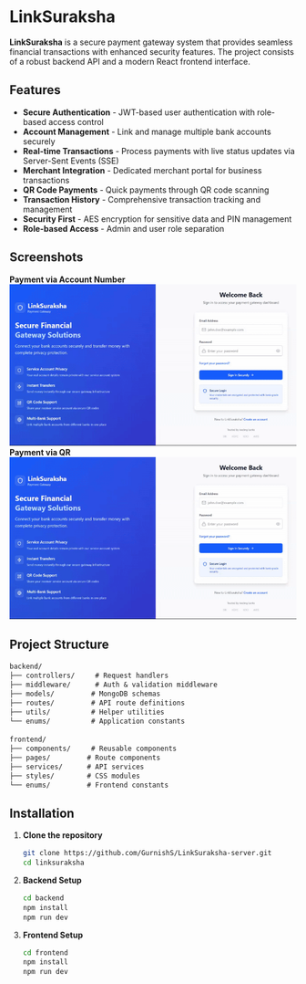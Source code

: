 # LinkSuraksha

**LinkSuraksha** is a secure payment gateway system that provides seamless financial transactions with enhanced security features. The project consists of a robust backend API and a modern React frontend interface.

## Features

- **Secure Authentication** - JWT-based user authentication with role-based access control
- **Account Management** - Link and manage multiple bank accounts securely
- **Real-time Transactions** - Process payments with live status updates via Server-Sent Events (SSE)
- **Merchant Integration** - Dedicated merchant portal for business transactions
- **QR Code Payments** - Quick payments through QR code scanning
- **Transaction History** - Comprehensive transaction tracking and management
- **Security First** - AES encryption for sensitive data and PIN management
- **Role-based Access** - Admin and user role separation

## Screenshots

<div>
  <strong>Payment via Account Number</strong>
</div>

<div align="center">
   <img src="images/LinkSuraksha-Demo_gif.gif"/>
</div>

<div>
  <strong>Payment via QR</strong>
</div>

<div align="center">
   <img src="images/LinkSuraksha-Demo_gif.gif"/>
</div>

## Project Structure

```
backend/
├── controllers/     # Request handlers
├── middleware/      # Auth & validation middleware
├── models/         # MongoDB schemas
├── routes/         # API route definitions
├── utils/          # Helper utilities
└── enums/          # Application constants

frontend/
├── components/     # Reusable components
├── pages/         # Route components
├── services/      # API services
├── styles/        # CSS modules
└── enums/         # Frontend constants
```

## Installation

1. **Clone the repository**

   ```bash
   git clone https://github.com/GurnishS/LinkSuraksha-server.git
   cd linksuraksha
   ```

2. **Backend Setup**

   ```bash
   cd backend
   npm install
   npm run dev
   ```

3. **Frontend Setup**

   ```bash
   cd frontend
   npm install
   npm run dev
   ```
